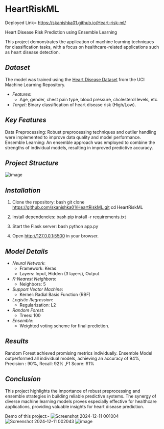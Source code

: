 # HeartRiskML

Deployed Link= https://skanishka01.github.io/Heart-risk-ml/

Heart Disease Risk Prediction using Ensemble Learning

This project demonstrates the application of machine learning techniques for classification tasks, with a focus on healthcare-related applications such as heart disease detection.
## *Dataset*
The model was trained using the [Heart Disease Dataset](https://www.kaggle.com/code/kristiannova/heart-disesase-try?select=heart.csv) from the UCI Machine Learning Repository.  
- *Features*:
  - Age, gender, chest pain type, blood pressure, cholesterol levels, etc.
- *Target*: Binary classification of heart disease risk (High/Low).  

## *Key Features*
Data Preprocessing: Robust preprocessing techniques and outlier handling were implemented to improve data quality and model performance.
Ensemble Learning: An ensemble approach was employed to combine the strengths of individual models, resulting in improved predictive accuracy.

## *Project Structure*
  ![image](https://github.com/user-attachments/assets/a7de8860-5fd9-4011-85b8-364e18b34887)

## *Installation*
1. Clone the repository:
   bash
   git clone https://github.com/skanishka01/HeartRiskML.git
   cd HeartRiskML
   
2. Install dependencies:
   bash
   pip install -r requirements.txt
   
3. Start the Flask server:
   bash
   python app.py
   
4. Open http://127.0.0.1:5500 in your browser.

## *Model Details*
- *Neural Network*:
  - Framework: Keras  
  - Layers: Input, Hidden (3 layers), Output  
- *K-Nearest Neighbors*:
  - Neighbors: 5  
- *Support Vector Machine*:
  - Kernel: Radial Basis Function (RBF)  
- *Logistic Regression*:
  - Regularization: L2  
- *Random Forest*:
  - Trees: 100  
- *Ensemble*:
  - Weighted voting scheme for final prediction.
 
## *Results*
Random Forest achieved promising metrics individually.
Ensemble Model outperformed all individual models, achieving an accuracy of 94%, Precision : 90%, Recall: 92% ,F1 Score: 91%  
## *Conclusion*
This project highlights the importance of robust preprocessing and ensemble strategies in building reliable predictive systems. The synergy of diverse machine learning models proves especially effective for healthcare applications, providing valuable insights for heart disease prediction.

Demo of this project:-
![Screenshot 2024-12-11 001004](https://github.com/user-attachments/assets/7b35d127-4df7-4ef0-8623-b52722073391)
![Screenshot 2024-12-11 002043](https://github.com/user-attachments/assets/382f950c-ef42-404d-8e6f-7a07d3babcfc)
![image](https://github.com/user-attachments/assets/fbe18eab-7e20-4e2d-b379-224d19a5aa0f)
